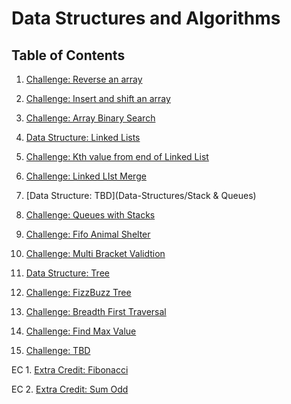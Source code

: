 # Data Structures and Algorithms

## Table of Contents

1. [Challenge: Reverse an array](Challenges/reverseArray)

2. [Challenge: Insert and shift an array](Challenges/arrayShift)

3. [Challenge: Array Binary Search](Challenges/BinarySearch)

4. [Data Structure: Linked Lists](Data-Structures/linked_list)

5. [Challenge: Kth value from end of Linked List](Challenges/linkedlistKFromEnd)

6. [Challenge: Linked LIst Merge](Challenges/ll_merge)

7. [Data Structure: TBD](Data-Structures/Stack & Queues)

8. [Challenge: Queues with Stacks](Challenges/QueuesWithStacks)

9. [Challenge: Fifo Animal Shelter](Challenges/FifoAnimalShelter)

10. [Challenge: Multi Bracket Validtion](Challenges/MultiBracketValidation)

11. [Data Structure: Tree](Data-Structures/tree)

12. [Challenge: FizzBuzz Tree](Challenges/FizzBuzzTree)

13. [Challenge: Breadth First Traversal](Challenges/BreadthFirstTraversal)

14. [Challenge: Find Max Value](Challenges/findMaximumValue)

15. [Challenge: TBD](Challenges/)

EC 1. [Extra Credit: Fibonacci](Challenges/ECFibonacci)

EC 2. [Extra Credit: Sum Odd](Challenges/ECSumOdd)